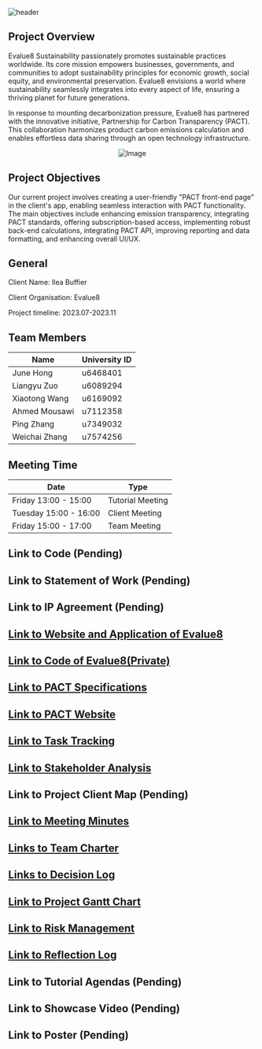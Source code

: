 ![header](https://capsule-render.vercel.app/api?type=waving&color=auto&height=300&section=header&text=Evalue8%20Sustainability&fontSize=60)
<!--
https://github.com/kyechan99/capsule-render#fontcolor）
-->


## Project Overview

Evalue8 Sustainability passionately promotes sustainable practices worldwide. Its core mission empowers businesses, governments, and communities to adopt sustainability principles for economic growth, social equity, and environmental preservation. Evalue8 envisions a world where sustainability seamlessly integrates into every aspect of life, ensuring a thriving planet for future generations.

In response to mounting decarbonization pressure, Evalue8 has partnered with the innovative initiative, Partnership for Carbon Transparency (PACT). This collaboration harmonizes product carbon emissions calculation and enables effortless data sharing through an open technology infrastructure.
<p align="center">
  <img src="https://github.com/XiaotongSophia/Evalue8/assets/126891685/a3ffabed-0692-407d-b9be-c4be51291a89" alt="Image" />
</p>

## Project Objectives

Our current project involves creating a user-friendly "PACT front-end page" in the client's app, enabling seamless interaction with PACT functionality. The main objectives include enhancing emission transparency, integrating PACT standards, offering subscription-based access, implementing robust back-end calculations, integrating PACT API, improving reporting and data formatting, and enhancing overall UI/UX.


## General

Client Name: Ilea Buffier

Client Organisation: Evalue8

Project timeline: 2023.07-2023.11

## Team Members
| Name | University ID |
|------|-------------- |
| June Hong | u6468401 |
| Liangyu Zuo | u6089294 |
| Xiaotong Wang	| u6169092 |
| Ahmed Mousawi	| u7112358 |
| Ping Zhang	| u7349032 |
| Weichai Zhang | u7574256 |

## Meeting Time
| Date | Type |
|------|-------------- |
| Friday 13:00 - 15:00 | Tutorial Meeting |
| Tuesday 15:00 - 16:00| Client Meeting|
| Friday 15:00 - 17:00| Team Meeting|

## Link to Code (Pending)
## Link to Statement of Work (Pending)
## Link to IP Agreement (Pending)
## [Link to Website and Application of Evalue8](https://evalue8.net/)
## [Link to Code of Evalue8(Private)](https://github.com/orgs/Evalue8-Sustainability/dashboard)
## [Link to PACT Specifications](https://wbcsd.github.io/data-exchange-protocol/v2/#intro)
## [Link to PACT Website](https://www.carbon-transparency.com/)
## [Link to Task Tracking](https://trello.com/b/NYl3iEmt/evalue8-sustainability)
## [Link to Stakeholder Analysis](https://miro.com/app/board/uXjVMx64Qcc=/)
## Link to Project Client Map (Pending)
## [Link to Meeting Minutes](https://drive.google.com/drive/u/1/folders/1ctvU13n61oRxL0zsmKxK7KGjFT_OAexA)
## [Links to Team Charter](https://docs.google.com/document/d/1eFOH073lsJKpBNkjCkdVotgen6hDgK0o/edit)
## [Links to Decision Log](https://docs.google.com/spreadsheets/d/1p-F-NeYhUXYOEVuqIj09LWQULxuGAvuY/edit#gid=1408635962)
## [Link to Project Gantt Chart](https://docs.google.com/spreadsheets/d/1Xgt_FQqXLe4DtIXB7El_SP4wM-J_FE-I/edit#gid=542302743)
## [Link to Risk Management](https://docs.google.com/spreadsheets/d/1oPN_J-Vbq1--OqzmaIG4iO_LGeKn2n_5/edit#gid=187958210)
## [Link to Reflection Log](https://docs.google.com/spreadsheets/d/1Jey_zPggqMkvg6l03qNJvx073QYTXdg0/edit#gid=471308671)
## Link to Tutorial Agendas (Pending)
## Link to Showcase Video (Pending)
## Link to Poster (Pending)

